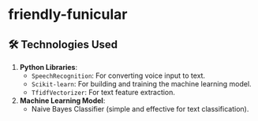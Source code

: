 # friendly-funicular

## 🛠️ Technologies Used
1. **Python Libraries**:
   - `SpeechRecognition`: For converting voice input to text.
   - `Scikit-learn`: For building and training the machine learning model.
   - `TfidfVectorizer`: For text feature extraction.
2. **Machine Learning Model**:
   - Naive Bayes Classifier (simple and effective for text classification).
